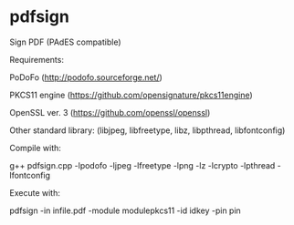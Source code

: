 # pdfsign
Sign PDF (PAdES compatible)

Requirements:

PoDoFo (http://podofo.sourceforge.net/)

PKCS11 engine (https://github.com/opensignature/pkcs11engine)

OpenSSL ver. 3 (https://github.com/openssl/openssl)

Other standard library: (libjpeg, libfreetype, libz, libpthread, libfontconfig)


Compile with:

g++ pdfsign.cpp -lpodofo -ljpeg -lfreetype -lpng -lz -lcrypto -lpthread -lfontconfig


Execute with:

pdfsign -in infile.pdf -module modulepkcs11 -id idkey -pin pin
